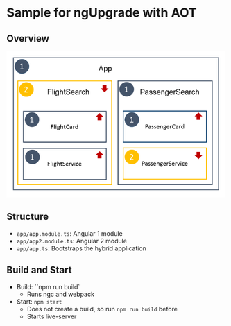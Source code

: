 # Sample for ngUpgrade with AOT

## Overview

![Overview](overview.png)

## Structure

- ``app/app.module.ts``: Angular 1 module
- ``app/app2.module.ts``: Angular 2 module
- ``app/app.ts``: Bootstraps the hybrid application

## Build and Start

- Build: ``npm run build`
    - Runs ngc and webpack
- Start: ``npm start``
    - Does not create a build, so run ``npm run build`` before
    - Starts live-server
   